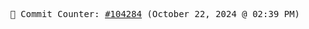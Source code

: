 <p align="center">
    <samp>
        📮 Commit Counter: <a href="https://github.com/Javascript-void0/Javascript-void0/commits/main">#104284</a> (October 22, 2024 @ 02:39 PM)
    </samp>
</p>